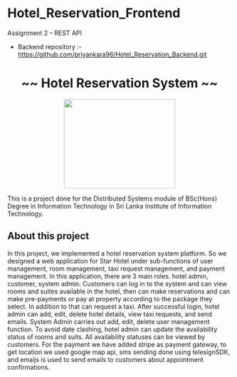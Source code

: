 # Hotel_Reservation_Frontend
Assignment 2 – REST API
<br/>
- Backend repository :-  https://github.com/priyankara96/Hotel_Reservation_Backend.git

<h1 align="center">~~ Hotel Reservation System ~~</h1>

<p align="center">
<img src="https://user-images.githubusercontent.com/88779731/170926344-9352d2e3-09e0-4cb5-b41b-9897d701542c.png" width="250" height="200"/>
</p>

<p>
This is a project done for the Distributed Systems module of BSc(Hons) Degree in Information Technology in Sri Lanka Institute of Information Technology.  
</p>

<h2>About this project</h2>
In this project, we implemented a hotel reservation system platform. So we designed a web application for Star Hotel under sub-functions of user management, room management, taxi request management, and payment management. In this application, there are 3 main roles.  hotel admin, customer, system admin. Customers can log in to the system and can view rooms and suites available in the hotel, then can make reservations and can make pre-payments or pay at property according to the package they select. In addition to that can request a taxi. After successful login, hotel admin can add, edit, delete hotel details, view taxi requests, and send emails. System Admin carries out add, edit, delete user management function. To avoid date clashing, hotel admin can update the availability status of rooms and suits. All availability statuses can be viewed by customers.  For the payment we have added stripe as payment gateway, to get location we used google map api, sms sending done using telesignSDK, and emaijs is used to send emails to customers about appointment confirmations.

